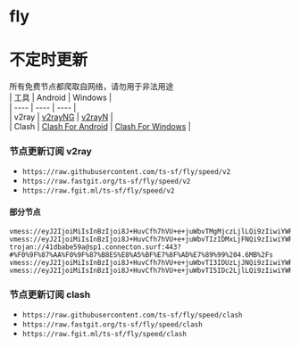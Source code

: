 # fly
# 不定时更新
所有免费节点都爬取自网络，请勿用于非法用途  
|  工具  | Android  | Windows  |  
|  ----  | ----   | ----  |  
| v2ray  | [v2rayNG](https://github.com/2dust/v2rayNG/releases) | [v2rayN](https://github.com/2dust/v2rayN/releases) |  
| Clash  | [Clash For Android](https://github.com/Kr328/ClashForAndroid/releases) | [Clash For Windows](https://github.com/Fndroid/clash_for_windows_pkg/releases) | 
  
### 节点更新订阅  v2ray
- `https://raw.githubusercontent.com/ts-sf/fly/speed/v2`  
- `https://raw.fastgit.org/ts-sf/fly/speed/v2`  
- `https://raw.fgit.ml/ts-sf/fly/speed/v2`  
#### 部分节点  
``` 
vmess://eyJ2IjoiMiIsInBzIjoi8J+HuvCfh7hVU+e+juWbvTMgMjczLjlLQi9zIiwiYWRkIjoiY2Z5ZC5zdGFyc2VhLnZpcCIsInBvcnQiOiI4MCIsImlkIjoiYzY3NDdkYTQtZmIyZS00YTJhLWJkYjctODYxNGJkZDZiMGIzIiwiYWlkIjoiMCIsInNjeSI6ImF1dG8iLCJuZXQiOiJ3cyIsInR5cGUiOiJub25lIiwiaG9zdCI6InNnMS12MnJheS5zc2hraXQub3JnIiwicGF0aCI6Ii9zc2hraXQvMTczNjk2MDExMS82NGVlMjYwNDFlZmNjLyIsInRscyI6IiIsInNuaSI6IiIsInRlc3RfbmFtZSI6IlVT576O5Zu9MyJ9
vmess://eyJ2IjoiMiIsInBzIjoi8J+HuvCfh7hVU+e+juWbvTIzIDMxLjFNQi9zIiwiYWRkIjoiMjMuMjI3LjM5LjEwOSIsInBvcnQiOiI0NDMiLCJpZCI6Ijg3YTk1NTIyLTk4NWMtNGExNy1hZmVhLTliN2Q3MjA4YmNlNSIsImFpZCI6IjAiLCJzY3kiOiJhdXRvIiwibmV0Ijoid3MiLCJ0eXBlIjoibm9uZSIsImhvc3QiOiIzLmZyZWVrMS54eXoiLCJwYXRoIjoiL2Rvbmd0YWl3YW5nLmNvbSIsInRscyI6InRscyIsInNuaSI6IiIsInRlc3RfbmFtZSI6IlVT576O5Zu9MjMifQ==
trojan://41dbabe59a@sp1.connecton.surf:443?#%F0%9F%87%AA%F0%9F%87%B8ES%E8%A5%BF%E7%8F%AD%E7%89%99%204.6MB%2Fs
vmess://eyJ2IjoiMiIsInBzIjoi8J+HuvCfh7hVU+e+juWbvTI3IDUzLjJNQi9zIiwiYWRkIjoiNjQuMzIuNC41MyIsInBvcnQiOiI0MzU1NiIsImlkIjoiODY1MzAwNGYtZGU2Ny00NGMyLTljY2UtZTA4MzA5MzNmYjAzIiwiYWlkIjoiNjQiLCJzY3kiOiJhdXRvIiwibmV0IjoidGNwIiwidHlwZSI6Im5vbmUiLCJob3N0IjoiIiwicGF0aCI6Ii8iLCJ0bHMiOiIiLCJzbmkiOiIiLCJ0ZXN0X25hbWUiOiJVU+e+juWbvTI3In0=
vmess://eyJ2IjoiMiIsInBzIjoi8J+HuvCfh7hVU+e+juWbvTI5IDc2LjlLQi9zIiwiYWRkIjoiY2RuLnR3aXR0ZXIubm93LmNjIiwicG9ydCI6IjQ0MyIsImlkIjoiOGQyYmE0NTYtMmYwZC00YzEzLWI4YTAtYmZmOTljNjc5NzA5IiwiYWlkIjoiMCIsInNjeSI6ImF1dG8iLCJuZXQiOiJ3cyIsInR5cGUiOiJub25lIiwiaG9zdCI6ImV1Mi50d2l0dGVpLm1lIiwicGF0aCI6Ii9pa3VuIiwidGxzIjoidGxzIiwic25pIjoiIiwidGVzdF9uYW1lIjoiVVPnvo7lm70yOSJ9
```
### 节点更新订阅  clash
- `https://raw.githubusercontent.com/ts-sf/fly/speed/clash`  
- `https://raw.fastgit.org/ts-sf/fly/speed/clash`  
- `https://raw.fgit.ml/ts-sf/fly/speed/clash`  


